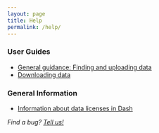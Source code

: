 ```yaml
---
layout: page
title: Help
permalink: /help/
---
```


### User Guides

* [General guidance: Finding and uploading data](http://cdluc3.github.io/dash/user-guide)
* [Downloading data](http://cdluc3.github.io/dash/download-guide)

### General Information

* [Information about data licenses in Dash](http://cdluc3.github.io/dash/licensing)

_Find a bug? [Tell us!](http://github.com/cdluc3/dash/issues)_
